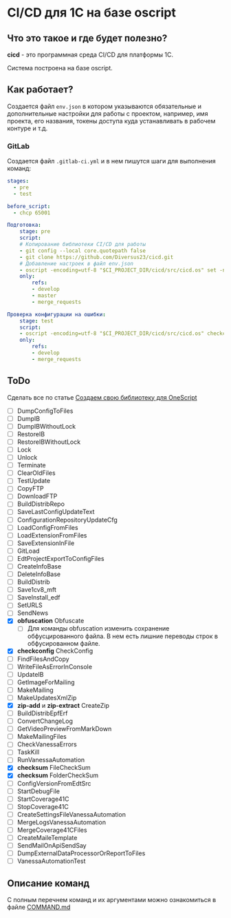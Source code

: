# CI/CD для 1C на базе oscript

## Что это такое и где будет полезно?

**cicd** - это программная среда CI/CD для платформы 1С.


Система построена на базе oscript.

## Как работает?

Создается файл `env.json` в котором указываются обязательные и дополнительные настройки для работы с проектом, например, имя проекта, его названия, токены доступа куда устанавливать в рабочем контуре и т.д.

### GitLab

Создается файл `.gitlab-ci.yml` и в нем пишутся шаги для выполнения команд:

```yml
stages:
  - pre
  - test

before_script:
  - chcp 65001 

Подготовка:
    stage: pre
    script:
    # Копирование библиотеки CI/CD для работы
    - git config --local core.quotepath false
    - git clone https://github.com/Diversus23/cicd.git
    # Добавление настроек в файл env.json
    - oscript -encoding=utf-8 "$CI_PROJECT_DIR/cicd/src/cicd.os" set -name "defailt.ibconnection" -value "/F /opt/1c/base"
    only:
        refs:
        - develop
        - master
        - merge_requests

Проверка конфигурации на ошибки:
    stage: test
    script:
    - oscript -encoding=utf-8 "$CI_PROJECT_DIR/cicd/src/cicd.os" checkconfig
    only:
        refs:
        - develop
        - merge_requests
```

## ToDo

Сделать все по статье [Создаем свою библиотеку для OneScript](https://infostart.ru/1c/articles/791568/)

- [ ] DumpConfigToFiles
- [ ] DumpIB
- [ ] DumpIBWithoutLock
- [ ] RestoreIB
- [ ] RestoreIBWithoutLock
- [ ] Lock
- [ ] Unlock
- [ ] Terminate
- [ ] ClearOldFiles
- [ ] TestUpdate
- [ ] CopyFTP
- [ ] DownloadFTP
- [ ] BuildDistribRepo
- [ ] SaveLastConfigUpdateText
- [ ] ConfigurationRepositoryUpdateCfg
- [ ] LoadConfigFromFiles
- [ ] LoadExtensionFromFiles
- [ ] SaveExtensionInFile
- [ ] GitLoad
- [ ] EdtProjectExportToConfigFiles
- [ ] CreateInfoBase
- [ ] DeleteInfoBase
- [ ] BuildDistrib
- [ ] Save1cv8_mft
- [ ] SaveInstall_edf
- [ ] SetURLS
- [ ] SendNews
- [X] **obfuscation** Obfuscate
  - [ ] Для команды obfuscation изменить сохранение обфусцированного файла. В нем есть лишние переводы строк в обфусированном файле.
- [X] **checkconfig** CheckConfig
- [ ] FindFilesAndCopy
- [ ] WriteFileAsErrorInConsole
- [ ] UpdateIB
- [ ] GetImageForMailing
- [ ] MakeMailing
- [ ] MakeUpdatesXmlZip
- [X] **zip-add** и **zip-extract** CreateZip
- [ ] BuildDistribEpfErf
- [ ] ConvertChangeLog
- [ ] GetVideoPreviewFromMarkDown
- [ ] MakeMailingFiles
- [ ] CheckVanessaErrors
- [ ] TaskKill
- [ ] RunVanessaAutomation
- [X] **checksum** FileCheckSum
- [X] **checksum** FolderCheckSum
- [ ] ConfigVersionFromEdtSrc
- [ ] StartDebugFile
- [ ] StartCoverage41C
- [ ] StopCoverage41C
- [ ] CreateSettingsFileVanessaAutomation
- [ ] MergeLogsVanessaAutomation
- [ ] MergeCoverage41CFiles
- [ ] CreateMaileTemplate
- [ ] SendMailOnApiSendSay
- [ ] DumpExternalDataProcessorOrReportToFiles
- [ ] VanessaAutomationTest

## Описание команд

С полным перечнем команд и их аргументами можно ознакомиться в файле [COMMAND.md](docs/COMMAND.md)
